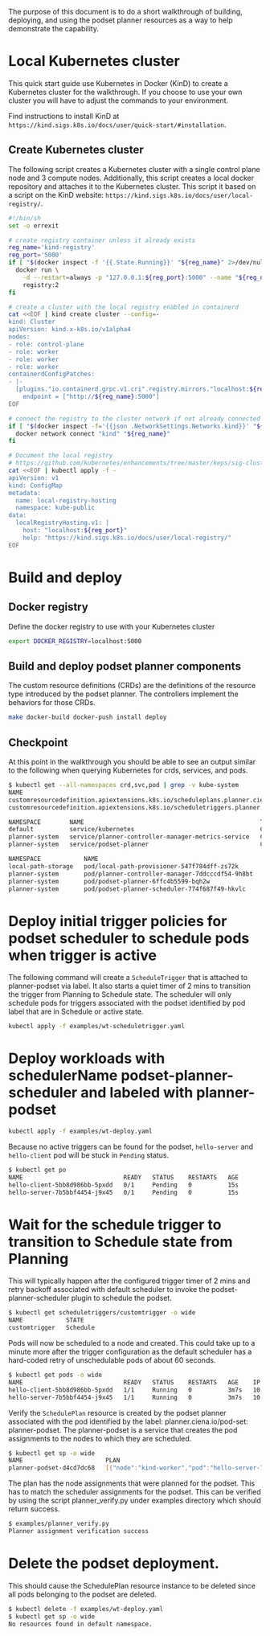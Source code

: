 <!-- # Quick start guide -->

The purpose of this document is to do a short walkthrough of building,
deploying, and using the podset planner resources as a way to help demonstrate
the capability.

# Local Kubernetes cluster

This quick start guide use Kubernetes in Docker (KinD) to create a Kubernetes
cluster for the walkthrough. If you choose to use your own cluster you will
have to adjust the commands to your environment.

Find instructions to install KinD at `https://kind.sigs.k8s.io/docs/user/quick-start/#installation`.

## Create Kubernetes cluster

The following script creates a Kubernetes cluster with a single control plane
node and 3 compute nodes. Additionally, this script creates a local docker
repository and attaches it to the Kubernetes cluster. This script it based on
a script on the KinD website:
`https://kind.sigs.k8s.io/docs/user/local-registry/`.

```bash
#!/bin/sh
set -o errexit

# create registry container unless it already exists
reg_name='kind-registry'
reg_port='5000'
if [ "$(docker inspect -f '{{.State.Running}}' "${reg_name}" 2>/dev/null || true)" != 'true' ]; then
  docker run \
    -d --restart=always -p "127.0.0.1:${reg_port}:5000" --name "${reg_name}" \
    registry:2
fi

# create a cluster with the local registry enabled in containerd
cat <<EOF | kind create cluster --config=-
kind: Cluster
apiVersion: kind.x-k8s.io/v1alpha4
nodes:
- role: control-plane
- role: worker
- role: worker
- role: worker
containerdConfigPatches:
- |-
  [plugins."io.containerd.grpc.v1.cri".registry.mirrors."localhost:${reg_port}"]
    endpoint = ["http://${reg_name}:5000"]
EOF

# connect the registry to the cluster network if not already connected
if [ "$(docker inspect -f='{{json .NetworkSettings.Networks.kind}}' "${reg_name}")" = 'null' ]; then
  docker network connect "kind" "${reg_name}"
fi

# Document the local registry
# https://github.com/kubernetes/enhancements/tree/master/keps/sig-cluster-lifecycle/generic/1755-communicating-a-local-registry
cat <<EOF | kubectl apply -f -
apiVersion: v1
kind: ConfigMap
metadata:
  name: local-registry-hosting
  namespace: kube-public
data:
  localRegistryHosting.v1: |
    host: "localhost:${reg_port}"
    help: "https://kind.sigs.k8s.io/docs/user/local-registry/"
EOF
```

# Build and deploy

## Docker registry

Define the docker registry to use with your Kubernetes cluster

```bash
export DOCKER_REGISTRY=localhost:5000
```

## Build and deploy podset planner components

The custom resource definitions (CRDs) are the definitions of the resource
type introduced by the podset planner. The controllers implement the behaviors
for those CRDs.

```bash
make docker-build docker-push install deploy
```

## Checkpoint

At this point in the walkthrough you should be able to see an output similar
to the following when querying Kubernetes for crds, services, and pods.

```bash
$ kubectl get --all-namespaces crd,svc,pod | grep -v kube-system
NAME                                                                              CREATED AT
customresourcedefinition.apiextensions.k8s.io/scheduleplans.planner.ciena.io      2022-02-15T15:51:53Z
customresourcedefinition.apiextensions.k8s.io/scheduletriggers.planner.ciena.io   2022-02-15T15:51:53Z

NAMESPACE        NAME                                                 TYPE        CLUSTER-IP     EXTERNAL-IP   PORT(S)                  AGE
default          service/kubernetes                                   ClusterIP   10.96.0.1      <none>        443/TCP                  3m40s
planner-system   service/planner-controller-manager-metrics-service   ClusterIP   10.96.163.91   <none>        7443/TCP                 27s
planner-system   service/podset-planner                               ClusterIP   10.96.136.74   <none>        7309/TCP                 26s

NAMESPACE            NAME                                              READY   STATUS    RESTARTS   AGE
local-path-storage   pod/local-path-provisioner-547f784dff-zs72k       1/1     Running   0          3m25s
planner-system       pod/planner-controller-manager-7ddcccdf54-9h8bt   2/2     Running   0          26s
planner-system       pod/podset-planner-6ffc4b5599-bqh2w               1/1     Running   0          26s
planner-system       pod/podset-planner-scheduler-774f687f49-hkvlc     1/1     Running   0          26s
```

# Deploy initial trigger policies for podset scheduler to schedule pods when trigger is active

The following command will create a `ScheduleTrigger` that is attached to
planner-podset via label. It also starts a quiet timer of 2 mins
to transition the trigger from Planning to Schedule state. The scheduler will
only schedule pods for triggers associated with the podset identified by pod label
that are in Schedule or active state.

```bash
kubectl apply -f examples/wt-scheduletrigger.yaml
```

# Deploy workloads with schedulerName podset-planner-scheduler and labeled with planner-podset

```bash
kubectl apply -f examples/wt-deploy.yaml
```

Because no active triggers can be found for the podset, `hello-server` and
`hello-client` pod will be stuck in `Pending` status.

```bash
$ kubectl get po
NAME                            READY   STATUS    RESTARTS   AGE
hello-client-5bb8d986bb-5pxdd   0/1     Pending   0          15s
hello-server-7b5bbf4454-j9x45   0/1     Pending   0          15s
```

# Wait for the schedule trigger to transition to Schedule state from Planning

This will typically happen after the configured trigger timer of 2 mins and retry backoff
associated with default scheduler to invoke the podset-planner-scheduler plugin to
schedule the podset.

```bash
$ kubectl get scheduletriggers/customtrigger -o wide
NAME            STATE
customtrigger   Schedule
```

Pods will now be scheduled to a node and created. This could take up to a
minute more after the trigger configuration as the default scheduler has a
hard-coded retry of unschedulable pods of about 60 seconds.

```bash
$ kubectl get pods -o wide
NAME                            READY   STATUS    RESTARTS   AGE    IP           NODE           NOMINATED NODE   READINESS GATES
hello-client-5bb8d986bb-5pxdd   1/1     Running   0          3m7s   10.244.1.3   kind-worker3   <none>           <none>
hello-server-7b5bbf4454-j9x45   1/1     Running   0          3m7s   10.244.2.3   kind-worker    <none>           <none>
```

Verify the `SchedulePlan` resource is created by the podset planner associated
with the pod identified by the label: planner.ciena.io/pod-set:
planner-podset. The planner-podset is a service that creates the pod
assignments to the nodes to which they are scheduled.

```bash
$ kubectl get sp -o wide
NAME                       PLAN
planner-podset-d4cd7dc68   [{"node":"kind-worker","pod":"hello-server-7b5bbf4454-j9x45"},{"node":"kind-worker3","pod":"hello-client-5bb8d986bb-5pxdd"}]
```

The plan has the node assignments that were planned for the podset. This has
to match the scheduler assignments for the podset. This can be verified by
using the script planner_verify.py under examples directory which should
return success.

```bash
$ examples/planner_verify.py
Planner assignment verification success

```
# Delete the podset deployment.

This should cause the SchedulePlan resource instance to be deleted since all
pods belonging to the podset are deleted.

```bash
$ kubectl delete -f examples/wt-deploy.yaml
$ kubectl get sp -o wide
No resources found in default namespace.
```
